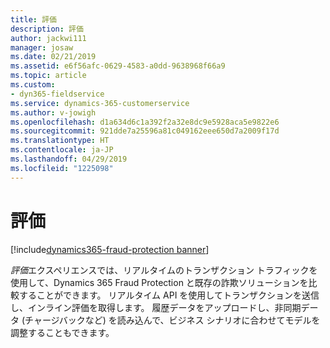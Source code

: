```yaml
---
title: 評価
description: 評価
author: jackwi111
manager: josaw
ms.date: 02/21/2019
ms.assetid: e6f56afc-0629-4583-a0dd-9638968f66a9
ms.topic: article
ms.custom:
- dyn365-fieldservice
ms.service: dynamics-365-customerservice
ms.author: v-jowigh
ms.openlocfilehash: d1a634d6c1a392f2a32e8dc9e5928aca5e9822e6
ms.sourcegitcommit: 921dde7a25596a81c049162eee650d7a2009f17d
ms.translationtype: HT
ms.contentlocale: ja-JP
ms.lasthandoff: 04/29/2019
ms.locfileid: "1225098"
---
```

#  <a name="evaluate"></a>評価
[!include[dynamics365-fraud-protection banner](../../../includes/dynamics365-fraud-protection.md)]






*評価*エクスペリエンスでは、リアルタイムのトランザクション トラフィックを使用して、Dynamics 365 Fraud Protection と既存の詐欺ソリューションを比較することができます。 リアルタイム API を使用してトランザクションを送信し、インライン評価を取得します。 履歴データをアップロードし、非同期データ (チャージバックなど) を読み込んで、ビジネス シナリオに合わせてモデルを調整することもできます。
